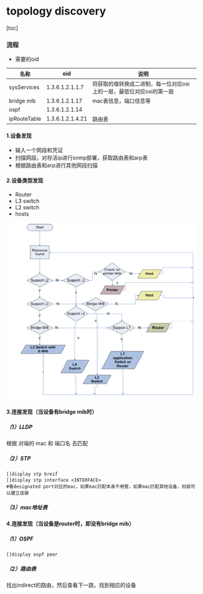 # topology discovery

[toc]

### 流程

* 需要的oid

|名称|oid|说明|
|-|-|-|
|sysServices|1.3.6.1.2.1.1.7|将获取的值转换成二进制，每一位对应osi上的一层，最低位对应osi的第一层|
|bridge mib|1.3.6.1.2.1.17|mac表信息，端口信息等|
|ospf|1.3.6.1.2.1.14||
|ipRouteTable|1.3.6.1.2.1.4.21|路由表|

#### 1.设备发现
* 输入一个网段和凭证
* 扫描网段，对存活ip进行snmp部署，获取路由表和arp表
* 根据路由表和arp进行其他网段扫描

#### 2.设备类型发现
* Router
* L3 switch
* L2 switch
* hosts

![](./imgs/physical_discovery_01.png)

#### 3.连接发现（当设备有bridge mib时）

##### （1）LLDP
根据 对端的 mac 和 端口名 去匹配

##### （2）STP
```shell
[]display stp breif
[]display stp interface <INTERFACE>
#看designated port对应的mac，如果mac匹配本身不用管，如果mac匹配其他设备，则就可以建立连接
```

##### （3）mac地址表

#### 4.连接发现（当设备是router时，即没有bridge mib）

##### （1）OSPF
```shell
[]display ospf peer
```

##### （2）路由表
找出indirect的路由，然后查看下一跳，找到相应的设备

